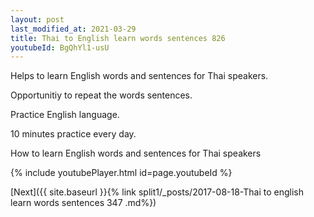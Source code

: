 ```yaml
---
layout: post
last_modified_at: 2021-03-29
title: Thai to English learn words sentences 826 
youtubeId: BgQhYl1-usU
---
```

 
 
Helps to learn English words and sentences for Thai speakers.

Opportunitiy to repeat the words sentences. 

Practice English language. 
 
10 minutes practice every day. 
 
How to learn English words and sentences for Thai speakers 
 
{% include youtubePlayer.html id=page.youtubeId %}
 
 
[Next]({{ site.baseurl }}{% link  split1/_posts/2017-08-18-Thai to english learn words sentences 347 .md%})
 
